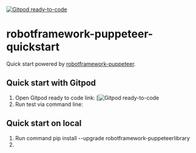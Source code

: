 [![Gitpod ready-to-code](https://img.shields.io/badge/Gitpod-ready--to--code-blue?logo=gitpod)](https://gitpod.io/#https://github.com/qahive/robotframework-puppeteer-quickstart)

# robotframework-puppeteer-quickstart
Quick start powered by [robotframework-puppeteer](https://github.com/qahive/robotframework-puppeteer). 


Quick start with Gitpod
-----------------------
1. Open Gitpod ready to code link: [![Gitpod ready-to-code](https://gitpod.io/#https://github.com/qahive/robotframework-puppeteer-quickstart)
1. Run test via command line: 


Quick start on local
-----------------------
1. Run command 
	pip install --upgrade robotframework-puppeteerlibrary
1. 